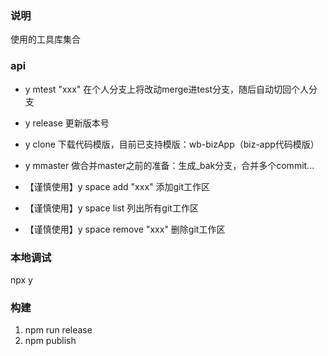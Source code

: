 ### 说明
使用的工具库集合

### api
- y mtest "xxx"
  在个人分支上将改动merge进test分支，随后自动切回个人分支

- y release
  更新版本号

- y clone
  下载代码模版，目前已支持模版：wb-bizApp（biz-app代码模版）

- y mmaster
  做合并master之前的准备：生成_bak分支，合并多个commit...

- 【谨慎使用】y space add "xxx"
  添加git工作区
  
- 【谨慎使用】y space list
  列出所有git工作区

- 【谨慎使用】y space remove "xxx"
  删除git工作区




### 本地调试
npx y

### 构建
1. npm run release
2. npm publish